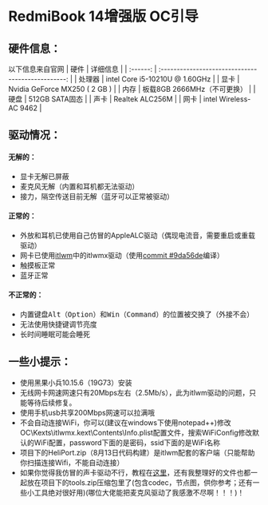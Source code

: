 # RedmiBook 14增强版 OC引导

## 硬件信息：
以下信息来自官网
|   硬件   |                      详细信息                      |
| :------: | :------------------------------------------------: |
|  处理器  |           intel Core i5-10210U @ 1.60GHz           |
|   显卡   |           Nvidia GeForce MX250 ( 2 GB )            |
|   内存   |             板载8GB 2666MHz（不可更换）            |
|   硬盘   |                   512GB SATA固态                   |
|   声卡   |                  Realtek ALC256M                   |
|   网卡   |               intel Wireless-AC 9462               |

## 驱动情况：
  
#### 无解的：  
  
- 显卡无解已屏蔽  
- 麦克风无解（内置和耳机都无法驱动）  
- 接力，隔空传送目前无解（蓝牙可以正常被驱动）  

  
#### 正常的：  
  
- 外放和耳机已使用自己仿冒的AppleALC驱动（偶现电流音，需要重启或重载驱动）
- 网卡已使用[itlwm](https://github.com/OpenIntelWireless/itlwm/)中的itlwmx驱动（使用[commit #9da56de](https://github.com/OpenIntelWireless/itlwm/tree/9da56de0c1101da4e8249c16a78ded71fa974127)编译）  
- 触摸板正常  
- 蓝牙正常  
  
#### 不正常的：  
  
- 内置键盘<kbd>Alt</kbd>（<kbd>Option</kbd>）和<kbd>Win</kbd>（<kbd>Command</kbd>）的位置被交换了（外接不会）  
- 无法使用快捷键调节亮度  
- 长时间睡眠可能会睡死  
  
## 一些小提示：  
  
- 使用黑果小兵10.15.6（19G73）安装  
- 无线网卡网速网速只有20Mbps左右（2.5Mb/s），此为itlwm驱动的问题，只能等待后续修复。
- 使用手机usb共享200Mbps网速可以拉满哦  
- 不会自动连接WiFi，你可以(建议在windows下使用notepad++)修改OC\Kexts\itlwmx.kext\Contents\Info.plist配置文件，搜索WiFiConfig修改默认的WiFi配置，password下面的是密码，ssid下面的是WiFi名称  
- 项目下的HeliPort.zip（8月13日代码构建）是itlwm配套的客户端（只能帮助你扫描连接Wifi，不能自动连接）  
- 如果你觉得我仿冒的声卡驱动不行，教程在[这里](https://blog.daliansky.net/Use-AppleALC-sound-card-to-drive-the-correct-posture-of-AppleHDA.html)，还有我整理好的文件也都一起放在项目下的tools.zip压缩包里了(包含codec，节点图，供你参考；还有一些小工具绝对很好用)(哪位大佬能把麦克风驱动了我感激不尽啊！！！)！  
